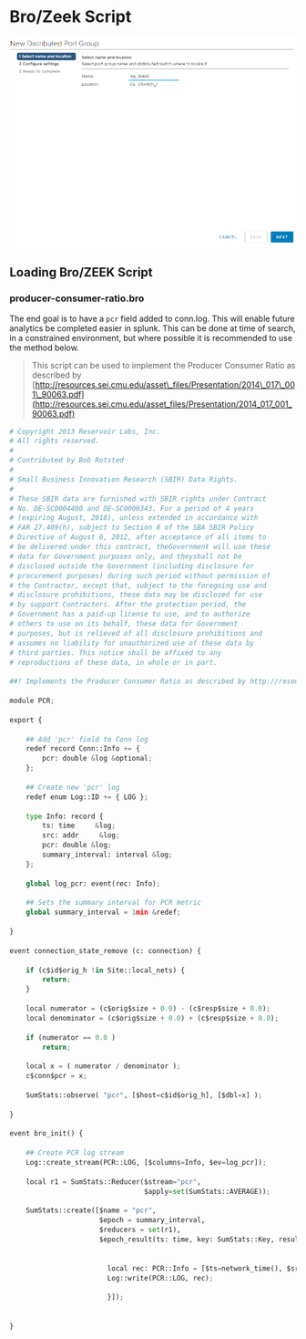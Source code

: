# Bro/Zeek Script



![JK](../.gitbook/assets/image%20%2877%29.png)

## Loading **Bro/ZEEK** Script 

### **producer-consumer-ratio.bro** <a id="blob-path"></a>

The end goal is to have a `pcr` field added to conn.log. This will enable future analytics be completed easier in splunk. This can be done at time of search, in a constrained environment, but where possible it is recommended to use the method below. 

> This script can be used to implement the Producer Consumer Ratio as described by [http://resources.sei.cmu.edu/asset\_files/Presentation/2014\_017\_001\_90063.pdf](http://resources.sei.cmu.edu/asset_files/Presentation/2014_017_001_90063.pdf)

```python
# Copyright 2013 Reservoir Labs, Inc.
# All rights reserved.
# 
# Contributed by Bob Rotsted
# 
# Small Business Innovation Research (SBIR) Data Rights.
# 
# These SBIR data are furnished with SBIR rights under Contract
# No. DE-SC0004400 and DE-SC0006343. For a period of 4 years
# (expiring August, 2018), unless extended in accordance with
# FAR 27.409(h), subject to Section 8 of the SBA SBIR Policy
# Directive of August 6, 2012, after acceptance of all items to
# be delivered under this contract, theGovernment will use these
# data for Government purposes only, and theyshall not be
# disclosed outside the Government (including disclosure for
# procurement purposes) during such period without permission of
# the Contractor, except that, subject to the foregoing use and
# disclosure prohibitions, these data may be disclosed for use
# by support Contractors. After the protection period, the
# Government has a paid-up license to use, and to authorize
# others to use on its behalf, these data for Government
# purposes, but is relieved of all disclosure prohibitions and
# assumes no liability for unauthorized use of these data by
# third parties. This notice shall be affixed to any
# reproductions of these data, in whole or in part.

##! Implements the Producer Consumer Ratio as described by http://resources.sei.cmu.edu/asset_files/Presentation/2014_017_001_90063.pdf

module PCR;

export {

    ## Add 'pcr' field to Conn log
    redef record Conn::Info += {
        pcr: double &log &optional;
    };

    ## Create new 'pcr' log
    redef enum Log::ID += { LOG };

    type Info: record {
        ts: time     &log;
        src: addr     &log;
        pcr: double &log;
        summary_interval: interval &log;
    };

    global log_pcr: event(rec: Info);

    ## Sets the summary interval for PCR metric
    global summary_interval = 1min &redef;

}

event connection_state_remove (c: connection) {

    if (c$id$orig_h !in Site::local_nets) {
		return;
	}

    local numerator = (c$orig$size + 0.0) - (c$resp$size + 0.0);
    local denominator = (c$orig$size + 0.0) + (c$resp$size + 0.0);

    if (numerator == 0.0 )
        return;

    local x = ( numerator / denominator );
    c$conn$pcr = x;

    SumStats::observe( "pcr", [$host=c$id$orig_h], [$dbl=x] );

}

event bro_init() {

    ## Create PCR log stream
    Log::create_stream(PCR::LOG, [$columns=Info, $ev=log_pcr]);

    local r1 = SumStats::Reducer($stream="pcr", 
                                 $apply=set(SumStats::AVERAGE));

    SumStats::create([$name = "pcr",
                      $epoch = summary_interval,
                      $reducers = set(r1),
                      $epoch_result(ts: time, key: SumStats::Key, result: SumStats::Result) = {

						
                        local rec: PCR::Info = [$ts=network_time(), $src=key$host, $summary_interval=PCR::summary_interval, $pcr=result["pcr"]$average];
                        Log::write(PCR::LOG, rec);

                        }]);


}
```




